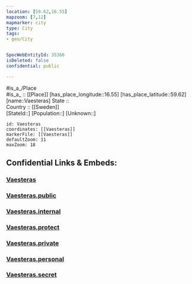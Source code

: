 ```yaml
---
location: [59.62,16.55] 
mapzoom: [7,12] 
mapmarker: city 
type: City
tags:
- geo/City


SpocWebEntityId: 35366
isDeleted: false
confidential: public

---
```

#is_a_/Place  
#is_a_ :: [[Place]] 
[has_place_longitude::16.55] 
[has_place_latitude::59.62] 
[name::Vaesteras] 
State ::  
Country :: [[Sweden]]  
[StateId::] 
[Population::] 
[Unknown::] 


```leaflet
id: Vaesteras
coordinates: [[Vaesteras]] 
markerFile: [[Vaesteras]] 
defaultZoom: 11 
maxZoom: 18
```


## Confidential Links & Embeds: 

### [Vaesteras](/_Standards/Earth/Continent/Europe/Europe~North/Sweden/Provinces~Sweden/Västmanland/City/Vaesteras.md) 

### [Vaesteras.public](/_public/Earth/Continent/Europe/Europe~North/Sweden/Provinces~Sweden/Västmanland/City/Vaesteras.public.md) 

### [Vaesteras.internal](/_internal/Earth/Continent/Europe/Europe~North/Sweden/Provinces~Sweden/Västmanland/City/Vaesteras.internal.md) 

### [Vaesteras.protect](/_protect/Earth/Continent/Europe/Europe~North/Sweden/Provinces~Sweden/Västmanland/City/Vaesteras.protect.md) 

### [Vaesteras.private](/_private/Earth/Continent/Europe/Europe~North/Sweden/Provinces~Sweden/Västmanland/City/Vaesteras.private.md) 

### [Vaesteras.personal](/_personal/Earth/Continent/Europe/Europe~North/Sweden/Provinces~Sweden/Västmanland/City/Vaesteras.personal.md) 

### [Vaesteras.secret](/_secret/Earth/Continent/Europe/Europe~North/Sweden/Provinces~Sweden/Västmanland/City/Vaesteras.secret.md)

